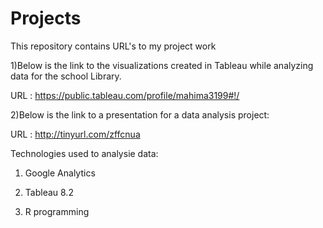 # Projects
This repository contains URL's to my  project work

1)Below is the link to the visualizations created in Tableau while analyzing data for the school Library.

URL : https://public.tableau.com/profile/mahima3199#!/

2)Below is the link to a presentation for a data analysis project:

URL : http://tinyurl.com/zffcnua


Technologies used to analysie data:

1) Google Analytics

2) Tableau 8.2

3) R programming 

